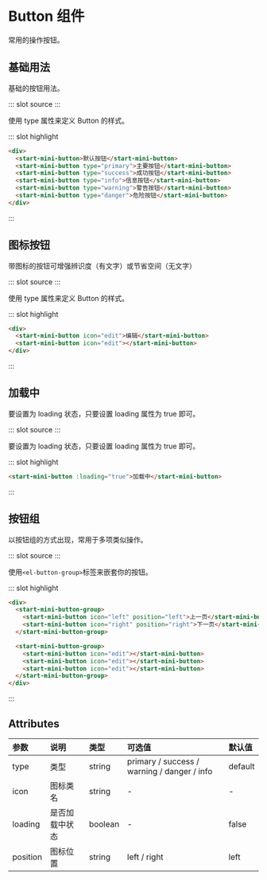 # Button 组件

常用的操作按钮。

## 基础用法

基础的按钮用法。

<demo-block>
::: slot source
<button-test1></button-test1>
:::

使用 type 属性来定义 Button 的样式。

::: slot highlight

```html
<div>
  <start-mini-button>默认按钮</start-mini-button>
  <start-mini-button type="primary">主要按钮</start-mini-button>
  <start-mini-button type="success">成功按钮</start-mini-button>
  <start-mini-button type="info">信息按钮</start-mini-button>
  <start-mini-button type="warning">警告按钮</start-mini-button>
  <start-mini-button type="danger">危险按钮</start-mini-button>
</div>
```

:::
</demo-block>

## 图标按钮

带图标的按钮可增强辨识度（有文字）或节省空间（无文字）

<demo-block>
::: slot source
<button-test2></button-test2>
:::

使用 type 属性来定义 Button 的样式。

::: slot highlight

```html
<div>
  <start-mini-button icon="edit">编辑</start-mini-button>
  <start-mini-button icon="edit"></start-mini-button>
</div>
```

:::
</demo-block>

## 加载中

要设置为 loading 状态，只要设置 loading 属性为 true 即可。

<demo-block>
::: slot source
<button-test3></button-test3>
:::

要设置为 loading 状态，只要设置 loading 属性为 true 即可。

::: slot highlight

```html
<start-mini-button :loading="true">加载中</start-mini-button>
```

:::
</demo-block>

## 按钮组

以按钮组的方式出现，常用于多项类似操作。

<demo-block>
::: slot source
<button-test4></button-test4>
:::

使用`<el-button-group>`标签来嵌套你的按钮。

::: slot highlight

```html
<div>
  <start-mini-button-group>
    <start-mini-button icon="left" position="left">上一页</start-mini-button>
    <start-mini-button icon="right" position="right">下一页</start-mini-button>
  </start-mini-button-group>

  <start-mini-button-group>
    <start-mini-button icon="edit"></start-mini-button>
    <start-mini-button icon="edit"></start-mini-button>
    <start-mini-button icon="edit"></start-mini-button>
  </start-mini-button-group>
</div>
```

:::
</demo-block>

## Attributes

| 参数     | 说明           | 类型    | 可选值                                      | 默认值  |
| :------- | :------------- | :------ | :------------------------------------------ | :------ |
| type     | 类型           | string  | primary / success / warning / danger / info | default |
| icon     | 图标类名       | string  | -                                           | -       |
| loading  | 是否加载中状态 | boolean | -                                           | false   |
| position | 图标位置       | string  | left / right                                | left    |
